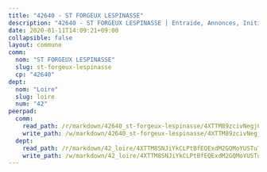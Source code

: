 ```yaml
---
title: "42640 - ST FORGEUX LESPINASSE"
description: "42640 - ST FORGEUX LESPINASSE | Entraide, Annonces, Initiatives"
date: 2020-01-11T14:09:21+09:00
collapsible: false
layout: commune
comm:
  nom: "ST FORGEUX LESPINASSE"
  slug: st-forgeux-lespinasse
  cp: "42640"
dept:
  nom: "Loire"
  slug: loire
  num: "42"
peerpad:
  comm:
    read_path: /r/markdown/42640_st-forgeux-lespinasse/4XTTM89zcivNegjCtDTDFa53sc1T3U3WUf5vWBQ84v3Y3BLfh
    write_path: /w/markdown/42640_st-forgeux-lespinasse/4XTTM89zcivNegjCtDTDFa53sc1T3U3WUf5vWBQ84v3Y3BLfh-K3TgUGqrGM81dXYdckDy6WPj8AWWvZXp1ThpdnV8z58Ut9zTCoeBgdQfo7Nva9HXc7pP8N3r5LsbbVnCKZAFAYw1WJPcJsP5kVaNncLgYX9kzfwtZieT8eNw9q6HgAzX31S7C6h5
  dept:
    read_path: /r/markdown/42_loire/4XTTM8SNJiYkCLPtBfEQExdM2GQMoYUSTuTytLrQfQVaaYJeW
    write_path: /w/markdown/42_loire/4XTTM8SNJiYkCLPtBfEQExdM2GQMoYUSTuTytLrQfQVaaYJeW-K3TgUi5YJecchkttgL3M6Pu99u8hH2akRrHDb4XXZXATCvGiyzrNbe23fQbzNYiKWDR2re6vQN4Gxv5BQ2dayjGg1AqxtpHRtgi6cm74UeqjVtXM2ZJFa6mvBKTRc4s3X6tJYycN
---
```


